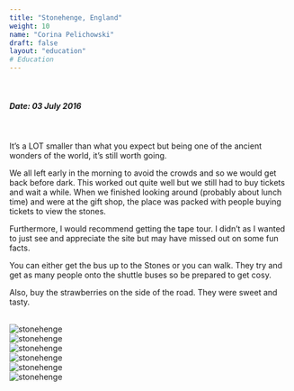 ```yaml
---
title: "Stonehenge, England"
weight: 10
name: "Corina Pelichowski"
draft: false
layout: "education"
# Education
---
```

  <br>
  <h5>Date: 03 July 2016</h5>
  <br>
<p>
  It’s a LOT smaller than what you expect but being one of the ancient wonders of the world, it’s still worth going.
</p>

<p>
  We all left early in the morning to avoid the crowds and so we would get back before dark. This worked out quite well but we still had to buy tickets and wait a while. When we finished looking around (probably about lunch time) and were at the gift shop, the place was packed with people buying tickets to view the stones.
</p>

<p>
  Furthermore, I would recommend getting the tape tour. I didn’t as I wanted to just see and appreciate the site but may have missed out on some fun facts.
</p>

<p>
  You can either get the bus up to the Stones or you can walk. They try and get as many people onto the shuttle buses so be prepared to get cosy.
</p>

<p>
  Also, buy the strawberries on the side of the road.  They were sweet and tasty.
</p>

<br>
<!-- IMAGES --> 

<div class="row">
    <div class="col">
      <img src="/img/blog/5_stonehenge1.jpg" alt="stonehenge">
    </div>
    <div class="col">
      <img src="/img/blog/5_stonehenge2.jpg" alt="stonehenge">
    </div>
    <div class="col">
      <img src="/img/blog/5_stonehenge3.jpg" alt="stonehenge">
    </div>
</div>

<div class="row">
    <div class="col">
      <img src="/img/blog/5_stonehenge4.jpg" alt="stonehenge">
    </div>
    <div class="col">
      <img src="/img/blog/5_stonehenge5.jpg" alt="stonehenge">
    </div>
    <div class="col">
      <img src="/img/blog/5_stonehenge6.jpg" alt="stonehenge">
    </div>
</div>
